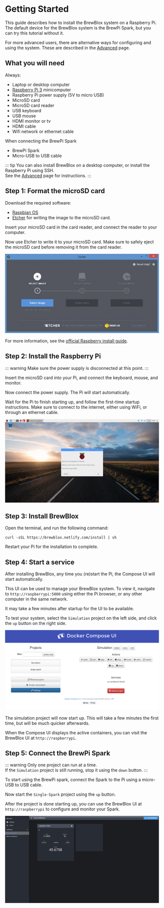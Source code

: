 # Getting Started

This guide describes how to install the BrewBlox system on a Raspberry Pi. </br>
The default device for the BrewBlox system is the BrewPi Spark, but you can try this tutorial without it.

For more advanced users, there are alternative ways for configuring and using the system. These are described in the [Advanced](./advanced.md) page.

## What you will need

Always:
* Laptop or desktop computer
* [Raspberry Pi 3](https://www.raspberrypi.org/products/) minicomputer
* Raspberry Pi power supply (5V to micro USB)
* MicroSD card
* MicroSD card reader
* USB keyboard
* USB mouse
* HDMI monitor or tv
* HDMI cable
* Wifi network or ethernet cable

When connecting the BrewPi Spark
* BrewPi Spark
* Micro-USB to USB cable

::: tip
You can also install BrewBlox on a desktop computer, or install the Raspberry Pi using SSH. </br>
See the [Advanced](./advanced.md) page for instructions.
:::

## Step 1: Format the microSD card

Download the required software:
* [Raspbian OS](https://www.raspberrypi.org/downloads/raspbian/)
* [Etcher](https://etcher.io/) for writing the image to the microSD card.

Insert your microSD card in the card reader, and connect the reader to your computer.

Now use Etcher to write it to your microSD card. Make sure to safely eject the microSD card before removing it from the card reader.

![Etcher](../images/etcher.jpg)

For more information, see the [official Raspberry install guide](https://www.raspberrypi.org/documentation/installation/installing-images/README.md).

## Step 2: Install the Raspberry Pi

::: warning
Make sure the power supply is disconnected at this point.
:::

Insert the microSD card into your Pi, and connect the keyboard, mouse, and monitor.

Now connect the power supply. The Pi will start automatically.

Wait for the Pi to finish starting up, and follow the first-time startup instructions. Make sure to connect to the internet, either using WiFi, or through an ethernet cable.

![Pi Setup Wizard](../images/piwiz.png)

## Step 3: Install BrewBlox

Open the terminal, and run the following command:

```
curl -sSL https://brewblox.netlify.com/install | sh
```

Restart your Pi for the installation to complete.

## Step 4: Start a service

After installing BrewBlox, any time you (re)start the Pi, the Compose UI will start automatically.

This UI can be used to manage your BrewBlox system. To view it, navigate to `http://raspberrypi:5000` using either the Pi browser, or any other computer in the same network.

It may take a few minutes after startup for the UI to be available.

To test your system, select the `Simulation` project on the left side, and click the `up` button on the right side.

![Compose UI](../images/compose-ui.png)

The simulation project will now start up. This will take a few minutes the first time, but will be much quicker afterwards.

When the Compose UI displays the active containers, you can visit the BrewBlox UI at `http://raspberrypi`.

## Step 5: Connect the BrewPi Spark

::: warning
Only one project can run at a time. </br>
If the `Simulation` project is still running, stop it using the `down` button.
:::

To start using the BrewPi spark, connect the Spark to the Pi using a micro-USB to USB cable.

Now start the `Single-Spark` project using the `up` button.

After the project is done starting up, you can use the BrewBlox UI at `http://raspberrypi` to configure and monitor your Spark.

![BrewBlox UI](../images/brewblox-ui.png)
